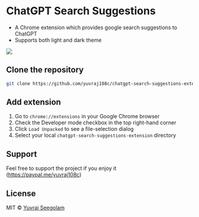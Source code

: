 # ChatGPT Search Suggestions

- A Chrome extension which provides google search suggestions to ChatGPT
- Supports both light and dark theme

![](https://i.imgur.com/Y4Ow20Z.gif)

## Clone the repository

```bash
git clone https://github.com/yuvraj108c/chatgpt-search-suggestions-extension.git
```

## Add extension

1. Go to `chrome://extensions` in your Google Chrome browser
2. Check the Developer mode checkbox in the top right-hand corner
3. Click `Load Unpacked` to see a file-selection dialog
4. Select your local `chatgpt-search-suggestions-extension` directory

## Support

Feel free to support the project if you enjoy it (https://paypal.me/yuvraj108c)

## License

MIT © [Yuvraj Seegolam](https://github.com/yuvraj108c)
